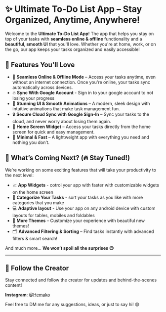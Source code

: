# ✨ **Ultimate To-Do List App** – Stay Organized, Anytime, Anywhere!

Welcome to the **Ultimate To-Do List App**! The app that helps you stay on top of your tasks with **seamless online & offline** functionality and a **beautiful, smooth UI** that you'll love. Whether you're at home, work, or on the go, our app keeps your tasks organized and easily accessible!

## 🌟 **Features You'll Love**

- 📡 **Seamless Online & Offline Mode** – Access your tasks anytime, even without an internet connection. Once you're online, your tasks sync automatically across devices.
- 🔥 **Sync With Google Account** - Sign in to your google account to not losing your progress
- 🎨 **Stunning UI & Smooth Animations** – A modern, sleek design with intuitive animations that make task management fun.
- 🔒 **Secure Cloud Sync with Google Sign-In** – Sync your tasks to the cloud, and never worry about losing them again.
- 📌 **Home Screen Widget** – Access your tasks directly from the home screen for quick and easy management.
- 🎯 **Minimal & Fast** – A lightweight app with everything you need and nothing you don’t.

## 🚀 **What’s Coming Next? (🔥 Stay Tuned!)**

We’re working on some exciting features that will take your productivity to the next level:

- 📈 **App Widgets** - cotrol your app with faster with customizable widgets on the home screen
- 📁 **Categorize Your Tasks** - sort your tasks as you like with more categories that you make
- 💻 **Adaptive layout** - Use your app on any android device with custom layouts for tables, mobiles and foldables
- 🌙 **More Themes** – Customize your experience with beautiful new themes!
- 🗂 **Advanced Filtering & Sorting** – Find tasks instantly with advanced filters & smart search!

And much more… **We won’t spoil all the surprises 😉**

---

## 📱 **Follow the Creator**

Stay connected and follow the creator for updates and behind-the-scenes content!

**Instagram**: [@Hemako](https://www.instagram.com/hemako_m?igsh=dXB5dXBnYmgyaTFh)

Feel free to DM me for any suggestions, ideas, or just to say hi! 😄
